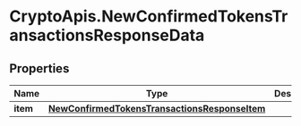 # CryptoApis.NewConfirmedTokensTransactionsResponseData

## Properties

Name | Type | Description | Notes
------------ | ------------- | ------------- | -------------
**item** | [**NewConfirmedTokensTransactionsResponseItem**](NewConfirmedTokensTransactionsResponseItem.md) |  | 


